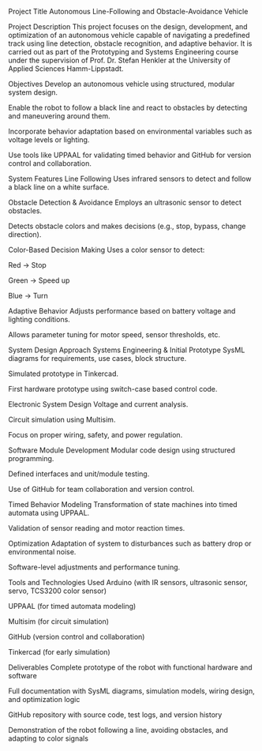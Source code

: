 Project Title
Autonomous Line-Following and Obstacle-Avoidance Vehicle

Project Description
This project focuses on the design, development, and optimization of an autonomous vehicle capable of navigating a predefined track using line detection, obstacle recognition, and adaptive behavior. It is carried out as part of the Prototyping and Systems Engineering course under the supervision of Prof. Dr. Stefan Henkler at the University of Applied Sciences Hamm-Lippstadt.

Objectives
Develop an autonomous vehicle using structured, modular system design.

Enable the robot to follow a black line and react to obstacles by detecting and maneuvering around them.

Incorporate behavior adaptation based on environmental variables such as voltage levels or lighting.

Use tools like UPPAAL for validating timed behavior and GitHub for version control and collaboration.

System Features
Line Following
Uses infrared sensors to detect and follow a black line on a white surface.

Obstacle Detection & Avoidance
Employs an ultrasonic sensor to detect obstacles.

Detects obstacle colors and makes decisions (e.g., stop, bypass, change direction).

Color-Based Decision Making
Uses a color sensor to detect:

Red → Stop

Green → Speed up

Blue → Turn

Adaptive Behavior
Adjusts performance based on battery voltage and lighting conditions.

Allows parameter tuning for motor speed, sensor thresholds, etc.

System Design Approach
Systems Engineering & Initial Prototype
SysML diagrams for requirements, use cases, block structure.

Simulated prototype in Tinkercad.

First hardware prototype using switch-case based control code.

Electronic System Design
Voltage and current analysis.

Circuit simulation using Multisim.

Focus on proper wiring, safety, and power regulation.

Software Module Development
Modular code design using structured programming.

Defined interfaces and unit/module testing.

Use of GitHub for team collaboration and version control.

Timed Behavior Modeling
Transformation of state machines into timed automata using UPPAAL.

Validation of sensor reading and motor reaction times.

Optimization
Adaptation of system to disturbances such as battery drop or environmental noise.

Software-level adjustments and performance tuning.

Tools and Technologies Used
Arduino (with IR sensors, ultrasonic sensor, servo, TCS3200 color sensor)

UPPAAL (for timed automata modeling)

Multisim (for circuit simulation)

GitHub (version control and collaboration)

Tinkercad (for early simulation)

Deliverables
Complete prototype of the robot with functional hardware and software

Full documentation with SysML diagrams, simulation models, wiring design, and optimization logic

GitHub repository with source code, test logs, and version history

Demonstration of the robot following a line, avoiding obstacles, and adapting to color signals


